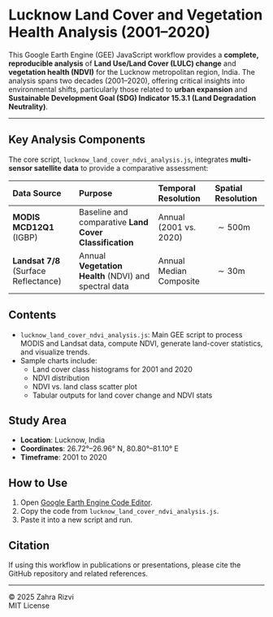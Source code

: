 # Lucknow Land Cover and Vegetation Health Analysis (2001–2020)

This Google Earth Engine (GEE) JavaScript workflow provides a **complete, reproducible analysis** of **Land Use/Land Cover (LULC) change** and **vegetation health (NDVI)** for the Lucknow metropolitan region, India. The analysis spans two decades (2001–2020), offering critical insights into environmental shifts, particularly those related to **urban expansion** and **Sustainable Development Goal (SDG) Indicator 15.3.1 (Land Degradation Neutrality)**.

---

## Key Analysis Components

The core script, `lucknow_land_cover_ndvi_analysis.js`, integrates **multi-sensor satellite data** to provide a comparative assessment:

| Data Source | Purpose | Temporal Resolution | Spatial Resolution |
| :--- | :--- | :--- | :--- |
| **MODIS MCD12Q1** (IGBP) | Baseline and comparative **Land Cover Classification** | Annual (2001 vs. 2020) | $\sim 500\text{m}$ |
| **Landsat 7/8** (Surface Reflectance) | Annual **Vegetation Health** (NDVI) and spectral data | Annual Median Composite | $\sim 30\text{m}$ |



## Contents

- `lucknow_land_cover_ndvi_analysis.js`: Main GEE script to process MODIS and Landsat data, compute NDVI, generate land-cover statistics, and visualize trends.
- Sample charts include:
  - Land cover class histograms for 2001 and 2020
  - NDVI distribution
  - NDVI vs. land class scatter plot
  - Tabular outputs for land cover change and NDVI stats

## Study Area

- **Location**: Lucknow, India  
- **Coordinates**: 26.72°–26.96° N, 80.80°–81.10° E  
- **Timeframe**: 2001 to 2020

## How to Use

1. Open [Google Earth Engine Code Editor](https://code.earthengine.google.com/).
2. Copy the code from `lucknow_land_cover_ndvi_analysis.js`.
3. Paste it into a new script and run.

## Citation

If using this workflow in publications or presentations, please cite the GitHub repository and related references.

---

© 2025 Zahra Rizvi  
MIT License
